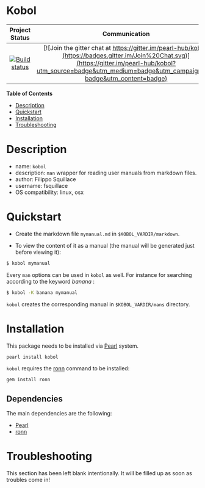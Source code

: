 Kobol
=====

|Project Status|Communication|
|:-----------:|:-----------:|
|[![Build status](https://api.travis-ci.org/pearl-hub/kobol.png?branch=master)](https://travis-ci.org/pearl-hub/kobol) | [![Join the gitter chat at https://gitter.im/pearl-hub/kobol](https://badges.gitter.im/Join%20Chat.svg)](https://gitter.im/pearl-hub/kobol?utm_source=badge&utm_medium=badge&utm_campaign=pr-badge&utm_content=badge) |

**Table of Contents**
- [Description](#description)
- [Quickstart](#quickstart)
- [Installation](#installation)
- [Troubleshooting](#troubleshooting)

Description
===========

- name: `kobol`
- description: `man` wrapper for reading user manuals from markdown files.
- author: Filippo Squillace
- username: fsquillace
- OS compatibility: linux, osx

Quickstart
==========

- Create the markdown file `mymanual.md` in `$KOBOL_VARDIR/markdown`.

- To view the content of it as a manual (the manual will be generated just before viewing it):

```sh
$ kobol mymanual
```

Every `man` options can be used in `kobol` as well.
For instance for searching according to the keyword *banana* :

```sh
$ kobol -K banana mymanual
```

`kobol` creates the corresponding manual in `$KOBOL_VARDIR/mans` directory.


Installation
============
This package needs to be installed via [Pearl](https://github.com/pearl-core/pearl) system.

```sh
pearl install kobol
```

`kobol` requires the [ronn](https://github.com/rtomayko/ronn)
command to be installed:

```sh
gem install ronn
```

Dependencies
------------
The main dependencies are the following:

- [Pearl](https://github.com/pearl-core/pearl)
- [ronn](https://github.com/rtomayko/ronn)

Troubleshooting
===============
This section has been left blank intentionally.
It will be filled up as soon as troubles come in!
